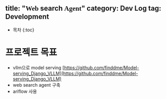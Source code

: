 
title: "<span style='font-weight: bold; font-family: Computer Modern;'>Web</span> search <span style='font-weight: bold; font-family: Computer Modern;'>Agent</span>"
category: Dev Log
tag: Development
---







* 목차
{:toc}











# 프로젝트 목표
- vllm으로 model serving [https://github.com/finddme/Model-serving_Django_VLLM](https://github.com/finddme/Model-serving_Django_VLLM)
- web search agent 구축
- ariflow 사용
